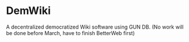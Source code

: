 # DemWiki
A decentralized democratized Wiki software using GUN DB. (No work will be done before March, have to finish BetterWeb first)
